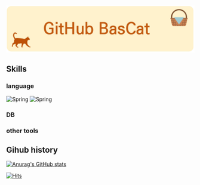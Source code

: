 ![My Image](Github_Bascat.jpg)

## Skills

### language
![Spring](https://img.shields.io/badge/-Spring-brightgreen?logo=spring&logoColor=white)
![Spring](https://img.shields.io/badge/-Spring%20Boot-brightgreen?logo=spring%20boot&logoColor=white)


### DB

### other tools

## Gihub history

[![Anurag's GitHub stats](https://github-readme-stats.vercel.app/api?username=millwheel)](https://github.com/anuraghazra/github-readme-stats)


[![Hits](https://hits.seeyoufarm.com/api/count/incr/badge.svg?url=https%3A%2F%2Fgithub.com%2Fmillwheel&count_bg=%2379C83D&title_bg=%23555555&icon=&icon_color=%23E7E7E7&title=hits&edge_flat=false)](https://hits.seeyoufarm.com)
